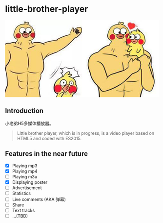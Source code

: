 # little-brother-player

![little-brother](https://github.com/JSoon/little-brother-player/blob/master/logo.jpg?raw=true)

## Introduction

小老弟H5多媒体播放器。

> Little brother player, which is in progress, is a video player based on HTML5 and coded with ES2015.

## Features in the near future

- [x] Playing mp3
- [x] Playing mp4
- [ ] Playing m3u
- [x] Displaying poster
- [ ] Advertisement
- [ ] Statistics
- [ ] Live comments (AKA 弹幕)
- [ ] Share
- [ ] Text tracks
- [ ] ...(TBD)
